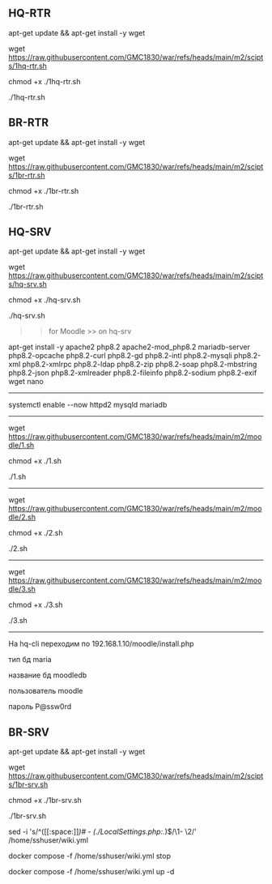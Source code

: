 ## HQ-RTR

apt-get update && apt-get install -y wget

wget https://raw.githubusercontent.com/GMC1830/war/refs/heads/main/m2/scipts/1hq-rtr.sh

chmod +x ./1hq-rtr.sh

./1hq-rtr.sh

## BR-RTR

apt-get update && apt-get install -y wget

wget https://raw.githubusercontent.com/GMC1830/war/refs/heads/main/m2/scipts/1br-rtr.sh

chmod +x ./1br-rtr.sh

./1br-rtr.sh

## HQ-SRV

apt-get update && apt-get install -y wget

wget https://raw.githubusercontent.com/GMC1830/war/refs/heads/main/m2/scipts/hq-srv.sh

chmod +x ./hq-srv.sh

./hq-srv.sh

>> for Moodle >> on hq-srv

apt-get install -y apache2 php8.2 apache2-mod_php8.2 mariadb-server
php8.2-opcache php8.2-curl php8.2-gd php8.2-intl php8.2-mysqli
php8.2-xml php8.2-xmlrpc php8.2-ldap php8.2-zip php8.2-soap
php8.2-mbstring php8.2-json php8.2-xmlreader php8.2-fileinfo
php8.2-sodium php8.2-exif wget nano

-----------------------------------------------------------------------------------------

systemctl enable --now httpd2 mysqld mariadb

-----------------------------------------------------------------------------------------

wget https://raw.githubusercontent.com/GMC1830/war/refs/heads/main/m2/moodle/1.sh

chmod +x ./1.sh

./1.sh

-----------------------------------------------------------------------------------------

wget https://raw.githubusercontent.com/GMC1830/war/refs/heads/main/m2/moodle/2.sh

chmod +x ./2.sh

./2.sh

-----------------------------------------------------------------------------------------

wget https://raw.githubusercontent.com/GMC1830/war/refs/heads/main/m2/moodle/3.sh

chmod +x ./3.sh

./3.sh

-----------------------------------------------------------------------------------------

На hq-cli переходим по 192.168.1.10/moodle/install.php

тип бд maria

название бд moodledb

пользователь moodle

пароль P@ssw0rd

## BR-SRV

apt-get update && apt-get install -y wget

wget https://raw.githubusercontent.com/GMC1830/war/refs/heads/main/m2/scipts/1br-srv.sh

chmod +x ./1br-srv.sh

./1br-srv.sh


sed -i 's/^\([[:space:]]*\)# - \(\.\/LocalSettings\.php:.*\)$/\1- \2/' /home/sshuser/wiki.yml

docker compose -f /home/sshuser/wiki.yml stop

docker compose -f /home/sshuser/wiki.yml up -d




